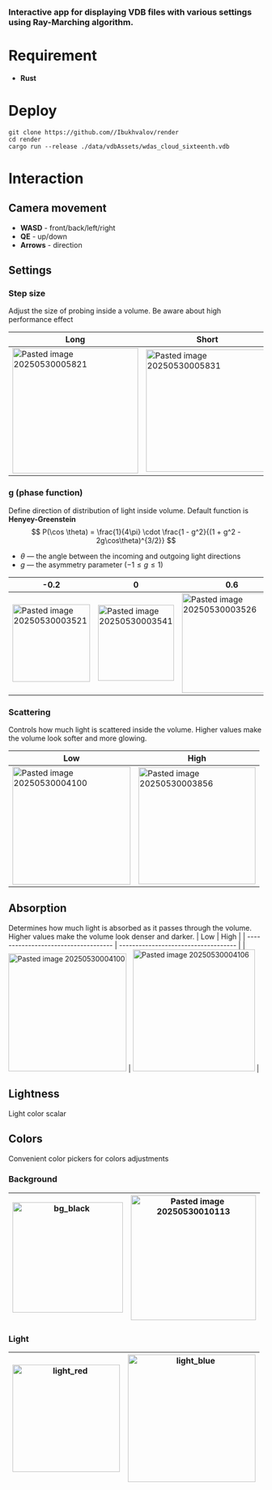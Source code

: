 ### Interactive app for displaying VDB files with various settings using **Ray-Marching** algorithm.


# Requirement
- **Rust**

# Deploy
```
git clone https://github.com//Ibukhvalov/render
cd render
cargo run --release ./data/vdbAssets/wdas_cloud_sixteenth.vdb
```

# Interaction
## Camera movement
- **WASD** - front/back/left/right
- **QE** - up/down
- **Arrows** - direction

## Settings
### Step size
Adjust the size of probing inside a volume. Be aware about high performance effect

| Long                                 | Short                                |
| ------------------------------------ | ------------------------------------ |
| <img width="248" alt="Pasted image 20250530005821" src="https://github.com/user-attachments/assets/497bc9dd-124c-4e81-a751-b253ce6eba57" /> | <img width="242" alt="Pasted image 20250530005831" src="https://github.com/user-attachments/assets/884fb2ba-9042-4c79-a733-00bfc1b72837" /> |


### g (phase function)
Define direction of distribution of light inside volume.
Default function is **Henyey-Greenstein**
$$
P(\cos \theta) = \frac{1}{4\pi} \cdot \frac{1 - g^2}{(1 + g^2 - 2g\cos\theta)^{3/2}}
$$

- $\theta$ — the angle between the incoming and outgoing light directions  
- $g$ — the asymmetry parameter ($-1 \leq g \leq 1$)

| -0.2                                 | 0                                    | 0.6                                  |
| ------------------------------------ | ------------------------------------ | ------------------------------------ |
| <img width="153" alt="Pasted image 20250530003521" src="https://github.com/user-attachments/assets/c3fea58b-505c-43f1-8fca-bec9b493d36c" /> | <img width="150" alt="Pasted image 20250530003541" src="https://github.com/user-attachments/assets/ebc8d913-e6fc-491a-966a-81607bcd00b9" /> | <img width="197" alt="Pasted image 20250530003526" src="https://github.com/user-attachments/assets/b42091d2-eba2-4760-b328-2e17f4ecde18" /> |


### Scattering
Controls how much light is scattered inside the volume. Higher values make the volume look softer and more glowing.

| Low                                  | High                                 |
| ------------------------------------ | ------------------------------------ |
| <img width="233" alt="Pasted image 20250530004100" src="https://github.com/user-attachments/assets/440e3605-f633-4d12-ac08-480e8f70200c" /> | <img width="231" alt="Pasted image 20250530003856" src="https://github.com/user-attachments/assets/86616b12-45f2-4ef0-82b2-53f0a5a2ab3e" /> |


## Absorption
Determines how much light is absorbed as it passes through the volume. Higher values make the volume look denser and darker.
| Low                                  | High                                 |
| ------------------------------------ | ------------------------------------ |
| <img width="233" alt="Pasted image 20250530004100" src="https://github.com/user-attachments/assets/9896a211-1691-406a-9609-70547f633ee3" /> | <img width="241" alt="Pasted image 20250530004106" src="https://github.com/user-attachments/assets/a69d4bb4-5b76-46ec-a2e4-cdcf0711ba09" /> |

## Lightness
Light color scalar

## Colors
Convenient color pickers for colors adjustments
### Background
| <img width="218" alt="bg_black" src="https://github.com/user-attachments/assets/df1bf67c-ff43-47d3-8651-5d00c68f92f1" /> | <img width="247" alt="Pasted image 20250530010113" src="https://github.com/user-attachments/assets/50ec6e27-b844-4ee0-9025-8b2176ce371b" /> |
| ------------------------------------ | ------------------------------------ |

### Light

| <img width="212" alt="light_red" src="https://github.com/user-attachments/assets/adf90213-3beb-4dee-83bf-80e3619bfdcc" /> | <img width="252" alt="light_blue" src="https://github.com/user-attachments/assets/f56c22ce-c6e4-4df8-886c-b7cd448b9e1e" /> |
| ------------------------------------ | ------------------------------------ |
